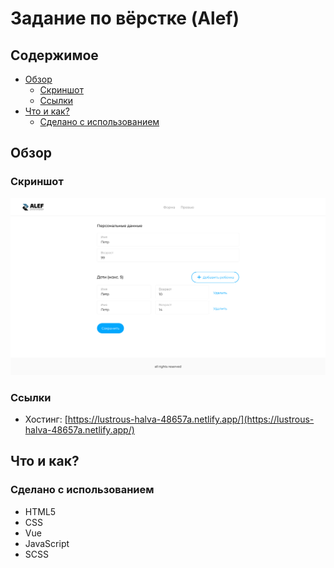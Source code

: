 # Задание по вёрстке (Alef)

## Содержимое

- [Обзор](#обзор)
  - [Скриншот](#скриншот)
  - [Ссылки](#ссылки)
- [Что и как?](#что-и-как?)
  - [Сделано с использованием](#сделано-с-использованием)

## Обзор

### Скриншот

![](./screenshot.png)

### Ссылки

- Хостинг: [https://lustrous-halva-48657a.netlify.app/](https://lustrous-halva-48657a.netlify.app/)

## Что и как?

### Сделано с использованием

- HTML5
- CSS
- Vue
- JavaScript
- SCSS
